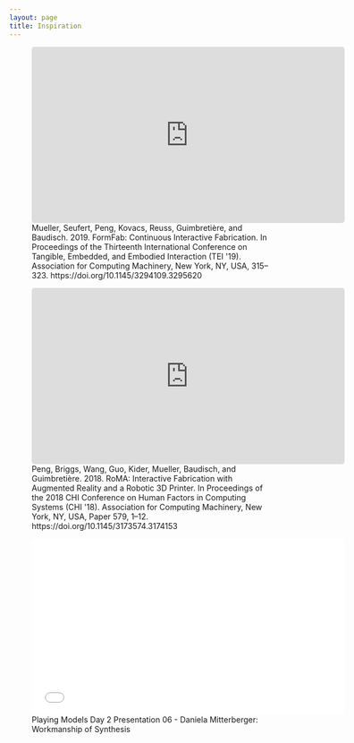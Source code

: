 ```yaml
---
layout: page
title: Inspiration
---
```


<figure>
<iframe width="560" height="315" src="https://www.youtube.com/watch?v=DsYxWn8pMG0&t=3s" title="YouTube video player" frameborder="0" allow="accelerometer; autoplay; clipboard-write; encrypted-media; gyroscope; picture-in-picture" allowfullscreen style="border-radius: 5px;"></iframe>
<figcaption>Mueller, Seufert, Peng, Kovacs, Reuss, Guimbretière, and Baudisch. 2019. FormFab: Continuous Interactive Fabrication. In Proceedings of the Thirteenth International Conference on Tangible, Embedded, and Embodied Interaction (TEI '19). Association for Computing Machinery, New York, NY, USA, 315–323. https://doi.org/10.1145/3294109.3295620</figcaption>
</figure>

<figure>
<iframe width="560" height="315" src="https://youtu.be/K_wWuYD1Fkg?si=2AsfLmWvgqra08mz" title="YouTube video player" frameborder="0" allow="accelerometer; autoplay; clipboard-write; encrypted-media; gyroscope; picture-in-picture" allowfullscreen style="border-radius: 5px;"></iframe>
<figcaption>Peng, Briggs, Wang, Guo, Kider, Mueller, Baudisch, and Guimbretière. 2018. RoMA: Interactive Fabrication with Augmented Reality and a Robotic 3D Printer. In Proceedings of the 2018 CHI Conference on Human Factors in Computing Systems (CHI '18). Association for Computing Machinery, New York, NY, USA, Paper 579, 1–12. https://doi.org/10.1145/3173574.3174153</figcaption>
</figure>



<figure>
<iframe width="560" height="315" src="(https://youtu.be/v01aec0AQdg?si=K_hvE6ox3Wi_DaWM)" title="YouTube video player" frameborder="0" allow="accelerometer; autoplay; clipboard-write; encrypted-media; gyroscope; picture-in-picture" allowfullscreen style="border-radius: 5px;"></iframe>
<figcaption>Playing Models Day 2 Presentation 06 - Daniela Mitterberger: Workmanship of Synthesis</figcaption>
</figure>












